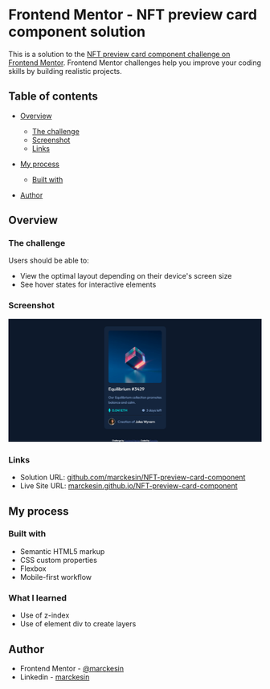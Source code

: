 # Frontend Mentor - NFT preview card component solution

This is a solution to the [NFT preview card component challenge on Frontend Mentor](https://www.frontendmentor.io/challenges/nft-preview-card-component-SbdUL_w0U). Frontend Mentor challenges help you improve your coding skills by building realistic projects. 

## Table of contents

- [Overview](#overview)
  - [The challenge](#the-challenge)
  - [Screenshot](#screenshot)
  - [Links](#links)
  
- [My process](#my-process)
  - [Built with](#built-with)
  
- [Author](#author)

  

## Overview

### The challenge

Users should be able to:

- View the optimal layout depending on their device's screen size
- See hover states for interactive elements

### Screenshot

![](./screenshot.png)

### Links

- Solution URL: [github.com/marckesin/NFT-preview-card-component](https://github.com/marckesin/NFT-preview-card-component)
- Live Site URL: [marckesin.github.io/NFT-preview-card-component](https://marckesin.github.io/NFT-preview-card-component)

## My process

### Built with

- Semantic HTML5 markup
- CSS custom properties
- Flexbox
- Mobile-first workflow

### What I learned

- Use of z-index
- Use of element div to create layers

## Author

- Frontend Mentor - [@marckesin](https://www.frontendmentor.io/profile/marckesin)
- Linkedin - [marckesin](https://www.linkedin/in/marckesin)
